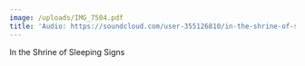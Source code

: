 ```yaml
---
image: /uploads/IMG_7504.pdf
title: 'Audio: https://soundcloud.com/user-355126810/in-the-shrine-of-sleeping-signs'
---
```


In the Shrine of Sleeping Signs
